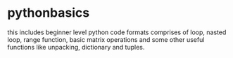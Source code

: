 # pythonbasics
this includes beginner level python code formats comprises of loop, nasted loop, range function, basic matrix operations and some other useful functions like unpacking, dictionary and tuples.
